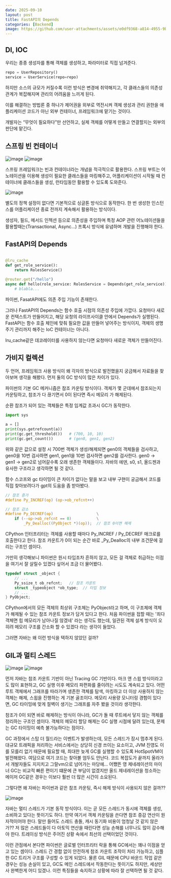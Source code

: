 ```yaml
---
date: 2025-09-10
layout: post
title: FastAPI의 Depends
categories: [Backend]
image: https://github.com/user-attachments/assets/e0df9368-a814-4955-9b8a-695b5c781a14
---
```


## DI, IOC

우리는 종종 생성자를 통해 객체를 생성하고, 파라미터로 직접 넘겨준다.

```python
repo = UserRepository()
service = UserService(repo=repo)
````

하지만 소스의 규모가 커질수록 이런 방식은 변경에 취약해지고, 각 클래스들의 의존성 관계가 복잡해지며 관리의 어려움을 느끼게 된다.

이를 해결하는 방법론 중 하나가 제어권을 외부로 역전시켜 객체 생성과 관리 권한을 애플리케이션 코드가 아닌 외부 컨테이너, 프레임워크에 맡기는 것이다.

개발자는 “무엇이 필요하다”만 선언하고, 실제 객체를 어떻게 만들고 연결할지는 외부의 판단에 맡긴다.

## 스프링 빈 컨테이너

<img alt="image" src="https://github.com/user-attachments/assets/ae8f6ef3-164f-4de6-8814-b09e9f76efb5" />

<img alt="image" src="https://github.com/user-attachments/assets/80e31cdb-71c0-47fd-a476-b8a7f62d1d0c" />

스프링 프레임워크는 빈과 컨테이너라는 개념을 적극적으로 활용한다.
스프링 부트는 어노테이션을 이용해 생성이 필요한 클래스들을 마킹해주고, 어플리케이션이 시작될 때 컨테이너에 클래스들을 생성, 런타임동안 활용할 수 있도록 도와준다. 

<img alt="image" src="https://github.com/user-attachments/assets/7bbc349a-c1a4-43d4-a2f4-816078e969f4" />

별도의 정책 설정이 없다면 기본적으로 싱글톤 방식으로 동작한다. 한 번 생성한 인스턴스를 어플리케이션 종료 전까지 계속해서 활용하는 방식이다.

생성자, 필드, 메서드 인젝션 등으로 의존성을 주입하며 특정 AOP 관련 어노테이션들을 활용할때는(Transactional, Async...) 프록시 방식에 유념하며 개발을 진행해야 한다.


## FastAPI의 Depends

```python

@lru_cache
def get_role_service():
    return RolesService()

@router.get("/hello")
async def hello(role_service: RolesService = Depends(get_role_service)):
    # blabla...

```

파이썬, FasatAPI에도 의존 주입 기능이 존재한다.

그러나 FastAPI의 Depends는 함수 호출 시점의 의존성 주입에 가깝다.
요청마다 새로운 컨텍스트가 만들어지고, 해당 요청의 라이프사이클 안에서 Depends가 실행된다. FastAPI는 함수 호출 체인에 맞춰 필요한 값을 만들어 넣어주는 방식이지,
객체의 생명주기 관리까지 해주는 IoC 컨테이너는 아니다.

lru_cache같은 데코레이터를 사용하지 않는다면 요청마다 새로운 객체가 만들어진다.  

## 가비지 컬렉션

두 언어, 프레임워크 사용 방식이 왜 각자의 방식으로 발전했을지 궁금해서 자료들을 찾아보며 생각을 해봤다. 먼저 둘의 GC 방식이 많은 차이가 있다. 

파이썬의 기본 GC 메커니즘은 참조 카운팅 방식이다.
객체가 몇 군데에서 참조되는지 카운팅하고, 참조가 다 끊기면서 0이 된다면 즉시 메모리 가 해제된다.

순환 참조가 되어 있는 객체들은 특정 임계값 초과시 GC가 동작한다.

```python
import sys

a = []
print(sys.getrefcount(a)) 
print(gc.get_threshold())   # (700, 10, 10)
print(gc.get_count())       # (gen0, gen1, gen2)
```

위와 같은 값으로 설정 시 700번 객체가 생성/해제되면 gen0의 객체들을 검사하고,
gen0을 10번 검사하면 gen1, gen1을 10번 검사하면 gen2를 검사한다.
gen0 -> gen1 -> gen2로 넘어갈수록 오래 생존한 객체들이다. 자바의 에덴, s0, s1, 올드젠과 유사한 구조라고 생각하면 될 것 같다.

함수 스코프와 gc 타이밍이 큰 차이가 없다는 말을 보고 내부 구현이 궁금해서 코드를 직접 찾아보려다가 gpt의 도움을 좀 받아봤다.

```c
// 참조 증가
#define Py_INCREF(op) (op->ob_refcnt++)

// 참조 감소
#define Py_DECREF(op)                   \
    if (--op->ob_refcnt == 0)           \
        _Py_Dealloc((PyObject *)(op));  // 참조 0이면 해제
```

CPython 인터프리터는 객체를 사용할 때마다 Py_INCREF / Py_DECREF 매크로를 호출한다고 한다. 참조 카운트가 0이 되는 순간 바로 _Py_Dealloc의 내부 조건문에 걸리는 구조인 셈이다.

가만히 생각해보니 파이썬은 원시 타입조차 흔하지 않고, 모든 걸 객체로 취급하는 이점을 여기서 잘 살릴수 있겠다 싶어서 조금 더 물어봤다.

```c
typedef struct _object {
    // ...
    Py_ssize_t ob_refcnt;   // 참조 카운트
    struct _typeobject *ob_type;  // 타입 정보
    // ...
} PyObject;
```

CPython에서의 모든 객체의 최상위 구조체는 PyObject라고 하며, 이 구조체에 객체가 해제될 수 있는 참조 카운트 정보가 담겨 있다고 한다. 처음 파이썬을 접할 때는 '죄다 객체면 힙 메모리가 남아나질 않겠네' 라는 생각도 했는데, 일관된 객체 설계 방식이 오히려 메모리 구조를 간소화 할 수 있겠다 라는 생각이 들었다.

그러면 자바는 왜 이런 방식을 택하지 않았던 걸까?

## GIL과 멀티 스레드

<img alt="image" src="https://github.com/user-attachments/assets/f73cfca5-a8c4-44c3-93a7-4da1510e70b4" />


<img alt="image" src="https://github.com/user-attachments/assets/b995f5c3-e6e6-40c0-8b47-87d481d8985a" />

먼저 자바는 참조 카운트 기반이 아닌 Tracing GC 기반이다.
마크 앤 스윕 방식이라고도 많이 표현하고, GC 실행 이후 메모리 파편화를 줄이려는 시도도 계속되고 있다. 어떤 루트 객체에서 그래프를 따라가며 생존한 객체를 탐색, 마킹하고 더 이상 사용하지 않는 객체는 해제, 스윕을 진행하는 게 기본 골조이다.
메모리 사용량 모니터링 경험이 있다면, GC 타이밍에 맞게 절벽이 생기는 그래프를 자주 봤을 것이라 생각한다.

참조가 0이 되면 바로 해제하는 방식이 아니라, GC가 돌 때 루트에서 닿지 않는 객체를 정리하는 구조인 셈이다.
객체의 메모리 할당 해제는 GC 실행 시점에 달려 있는데, 문제는 GC 타이밍이 예측 불가능하다는 점이다.

GC 과정에서 스탑 더 월드라는 이벤트가 발생하는데, 모든 스레드가 잠시 멈추게 된다.
대규모 트래픽을 처리하는 서비스에서는 상당히 신경 쓰이는 요소이고, JVM 진영도 이를 모를리 없기 때문에 필요할 때, 최대한 늦게 GC를 실행할 수 있도록 HotSpotVM이 발전해왔다. 여담으로 여기 코드는 찾아볼 엄두도 안난다. 코드 복잡도가 끝까지 올라가서 개발자들도 지지치고 그랄vm으로 넘어가는 마당에... 어쨌뜬 영 제네레이션의 마이너 GC는 비교적 빠른 편이기 떄문에 큰 부담이 없겠지만 올드 제네레이션을 청소하는 메이저 GC같은 경우는 이보다 훨씬 더 많은 시간이 소요된다. 

그렇다면 왜 자바는 파이썬과 같은 참조 카운팅, 즉시 해제 방식이 사용되지 않은 걸까??

<img alt="image" src="https://github.com/user-attachments/assets/b57f2861-cb8f-4418-b8b8-ff2c15d5d298" />


자바는 멀티 스레드가 기본 동작 방식이다. 이는 곧 모든 스레드가 동시에 객체를 생성, 소비하고 있다는 뜻이기도 하다. 만약 여기서 객체 카운팅을 쓴다면 참조 증감 연산이 원자적이어야 한다. 말만 들어도 스레드 충돌, 캐시 동기화 비용이 엄청날 것 같지 않은가?? 저 많은 스레드들이 다 아토믹 연산을 때린다면 성능 손해를 너무나도 많이 감수해야 한다. 트레이싱 방식은 주어진 상황 속에서 최선의 선택이었던 것이다.

이런 관점에서 본다면 파이썬은 글로벌 인터프리터 락을 통해 GC에서는 꽤나 이점을 얻고 있는 셈이다.
스레드 간 경합 없이 안전하게 참조 카운트 조작이 처리 가능하고, 심플한 GC 트리거 구조를 구성할 수 있게 되었다. 물론 GIL 때문에 CPU 바운드 작업 같은 경우는 성능 손실이 있고, GC도 메인 스레드에서 작동한다는 뜻이기도 하지만, 세상만사 완벽한게 어디 있겠나. 이런 특징들을 숙지하고 상황에 따라 잘 선택하면 될 것 같다. 


